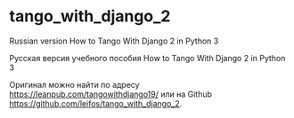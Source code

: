 # tango_with_django_2

Russian version How to Tango With Django 2 in Python 3

Русская версия учебного пособия How to Tango With Django 2 in Python 3

Оригинал можно найти по адресу https://leanpub.com/tangowithdjango19/ или на Github https://github.com/leifos/tango_with_django_2.
